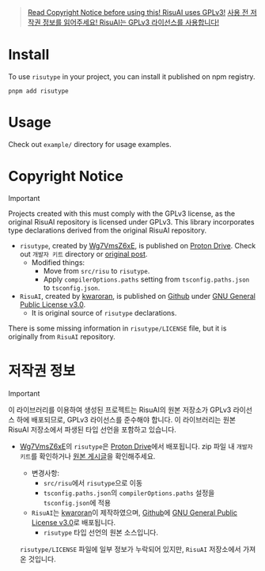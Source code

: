 > [Read Copyright Notice before using this! RisuAI uses GPLv3!](#copyright-notice)
> [사용 전 저작권 정보를 읽어주세요! RisuAI는 GPLv3 라이선스를 사용합니다!](#저작권-정보)

# Install
To use `risutype` in your project, you can install it published on npm registry.
```
pnpm add risutype
```

# Usage
Check out `example/` directory for usage examples.

# Copyright Notice
> [!IMPORTANT]
> Projects created with this must comply with the GPLv3 license, as the original RisuAI repository is licensed under GPLv3.
> This library incorporates type declarations derived from the original RisuAI repository.


- `risutype`, created by [Wg7VmsZ6xE](https://arca.live/u/@Wg7VmsZ6xE/54213053), is published on [Proton Drive](https://drive.proton.me/urls/GJV00GJKRC#2RcWtX6XUYoD). Check out `개발자 키트` directory or [original post](https://arca.live/b/characterai/138778511).
  - Modified things:
    - Move from `src/risu` to `risutype`.
    - Apply `compilerOptions.paths` setting from `tsconfig.paths.json` to `tsconfig.json`.
- `RisuAI`, created by [kwaroran](https://github.com/kwaroran), is published on [Github](https://github.com/kwaroran/RisuAI) under [GNU General Public License v3.0](https://github.com/kwaroran/RisuAI/blob/main/LICENSE).
  - It is original source of `risutype` declarations.

There is some missing information in `risutype/LICENSE` file, but it is originally from `RisuAI` repository.

# 저작권 정보
> [!IMPORTANT]
> 이 라이브러리를 이용하여 생성된 프로젝트는 RisuAI의 원본 저장소가 GPLv3 라이선스 하에 배포되므로, GPLv3 라이선스를 준수해야 합니다.
> 이 라이브러리는 원본 RisuAI 저장소에서 파생된 타입 선언을 포함하고 있습니다.


- [Wg7VmsZ6xE](https://arca.live/u/@Wg7VmsZ6xE/54213053)의 `risutype`은 [Proton Drive](https://drive.proton.me/urls/GJV00GJKRC#2RcWtX6XUYoD)에서 배포됩니다. zip 파일 내 `개발자 키트`를 확인하거나 [원본 게시글](https://arca.live/b/characterai/138778511)을 확인해주세요.
  - 변경사항:
    - `src/risu`에서 `risutype`으로 이동
    - `tsconfig.paths.json`의 `compilerOptions.paths` 설정을 `tsconfig.json`에 적용
  - `RisuAI`는 [kwaroran](https://github.com/kwaroran)이 제작하였으며, [Github](https://github.com/kwaroran/RisuAI)에 [GNU General Public License v3.0](https://github.com/kwaroran/RisuAI/blob/main/LICENSE)로 배포됩니다.
    - `risutype` 타입 선언의 원본 소스입니다.

  `risutype/LICENSE` 파일에 일부 정보가 누락되어 있지만, `RisuAI` 저장소에서 가져온 것입니다.
